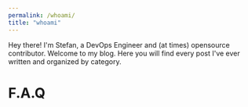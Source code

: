 ```yaml
---
permalink: /whoami/
title: "whoami"
---
```


Hey there! I'm Stefan, a DevOps Engineer and (at times) opensource contributor.
Welcome to my blog. Here you will find every post I've ever written and organized by category. 

# F.A.Q
